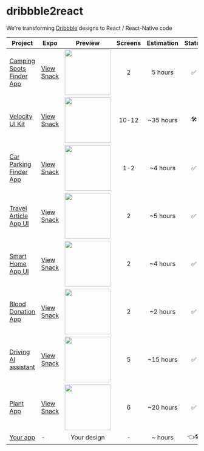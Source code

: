 # dribbble2react
We're transforming [Dribbble](https://dribbble.com/) designs to React / React-Native code

| Project | Expo | Preview | Screens | Estimation | Status |
| ------ | ------ | :------: | :------: | :------: | :------: |
| [Camping Spots Finder App](https://dribbble.com/shots/5765449-Camping-Spots-Finder-App-Day-364-365-Project365/attachments/1243964) | [View Snack](https://snack.expo.io/@react-ui-kit/camping-spots-finder-app) | <img src="https://cdn.dribbble.com/users/386883/screenshots/5765449/attachments/1243964/30122018-design.png" width="120" /> | 2 | 5 hours | :white_check_mark: |
| [Velocity UI Kit](https://www.invisionapp.com/inside-design/design-resources/design-system-dashboard-ui-kit/) | [View Snack](https://snack.expo.io/@react-ui-kit/velocity-ui-kit) | <img src="https://s3.amazonaws.com/www-inside-design/uploads/2019/01/velocity-gallery-md-4.png" width="120" /> | 10-12 | ~35 hours | :hammer_and_wrench: |
| [Car Parking Finder App](https://dribbble.com/shots/5361780-Car-Parking-Finder-App-Day-280-365-Project365/attachments/1162528) | [View Snack](https://snack.expo.io/@react-ui-kit/car-parking-finder-app) | <img src="https://cdn.dribbble.com/users/386883/screenshots/5361780/attachments/1162528/07102018-design.png" width="120" /> | 1-2 | ~4 hours | :white_check_mark: |
| [Travel Article App UI](https://dribbble.com/shots/5717917-Travel-Article-Application/attachments/1234851) | [View Snack](https://snack.expo.io/@react-ui-kit/travel-article-app-ui) | <img src="https://cdn.dribbble.com/users/1631607/screenshots/5717917/attachments/1234851/____-1.0.png" width="120" /> | 2 | ~5 hours | :white_check_mark: |
| [Smart Home App UI](https://dribbble.com/shots/4585243-Smart-Home-App-Ui/attachments/1036679) | [View Snack](https://snack.expo.io/@react-ui-kit/smart-home-app-ui) | <img src="https://cdn.dribbble.com/users/968354/screenshots/4585243/attachments/1036679/smart_home_app_ui_attachment.png" width="120" /> | 2 | ~4 hours | :white_check_mark: |
| [Blood Donation App](https://dribbble.com/shots/5755829-Blood-Donation-App-Day-361-365-Project365/attachments/1242361) | [View Snack](https://snack.expo.io/@react-ui-kit/blood-donation-app) | <img src="https://cdn.dribbble.com/users/386883/screenshots/5755829/attachments/1242361/27122018-design.png" width="120" /> | 2 | ~2 hours | :white_check_mark: |
| [Driving AI assistant](https://dribbble.com/shots/4560198-Driving-AI-assistant/attachments/1031428) | [View Snack](https://snack.expo.io/@react-ui-kit/driving-ai-assistant) | <img src="https://cdn.dribbble.com/users/389060/screenshots/4560198/attachments/1031428/expanded.png" width="120" /> | 5 | ~15 hours | :white_check_mark: | 
| [Plant App](https://dribbble.com/shots/4569970-Plant-Freebie-2-Dribbble-Invites/attachments/1033490) | [View Snack](https://snack.expo.io/@react-ui-kit/plant-app) | <img src="https://cdn.dribbble.com/users/1002086/screenshots/4569970/attachments/1033490/hd.png" width="120" /> | 6 | ~20 hours | :white_check_mark: |
| [Your app](https://github.com/react-ui-kit/dribbble2react/issues/new?assignees=&labels=&template=feature_request.md&title=) | - | Your design | - | ~ hours | :point_left::hammer_and_wrench: |

